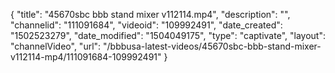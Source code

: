 {
    "title": "45670sbc bbb stand mixer v112114.mp4",
    "description": "",
    "channelid": "111091684",
    "videoid": "109992491",
    "date_created": "1502523279",
    "date_modified": "1504049175",
    "type": "captivate",
    "layout": "channelVideo",
    "url": "\/bbbusa-latest-videos\/45670sbc-bbb-stand-mixer-v112114-mp4\/111091684-109992491"
}
